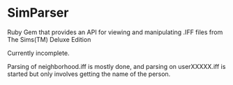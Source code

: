 SimParser
=========

Ruby Gem that provides an API for viewing and manipulating .IFF files from The Sims(TM) Deluxe Edition

Currently incomplete.

Parsing of neighborhood.iff is mostly done, and parsing on userXXXXX.iff is started but only involves getting the name of the person.
